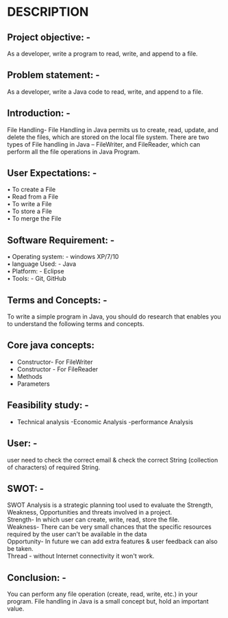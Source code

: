 # DESCRIPTION
## Project objective: -
As a developer, write a program to read, write, and append to a file.

## Problem statement: -
As a developer, write a Java code to read, write, and append to a file.

## Introduction: -
File Handling- File Handling in Java permits us to create, read, update, and delete the files, which are stored on the local file system. There are two types of File handling in Java – FileWriter, and FileReader, which can perform all the file operations in Java Program.
## User Expectations: -
•	To create a File   
•	Read from a File   
•	To write a File   
•	To store a File   
•	To merge the File  
## Software Requirement: -
•	Operating system: - windows XP/7/10  
•	language Used: - Java  
•	Platform: - Eclipse  
•	Tools: - Git, GitHub   
## Terms and Concepts: - 
To write a simple program in Java, you should do research that enables you to understand the following terms and concepts.
## Core java concepts:
- Constructor- For FileWriter 
- Constructor - For FileReader
- Methods
- Parameters

## Feasibility study: -
- Technical analysis
-Economic Analysis
-performance Analysis

## User: - 
user need to check the correct email & check the correct String (collection of characters) of required String.

## SWOT: -
SWOT Analysis is a strategic planning tool used to evaluate the Strength, Weakness, Opportunities and threats involved in a project.  
Strength- In which user can create, write, read, store the file.  
Weakness- There can be very small chances that the specific resources required by the user can't be available in the data  
Opportunity- In future we can add extra features & user feedback can also be taken.  
Thread - without Internet connectivity it won't work.  

## Conclusion: -
You can perform any file operation (create, read, write, etc.) in your program. File handling in Java is a small concept but, hold an important value.
